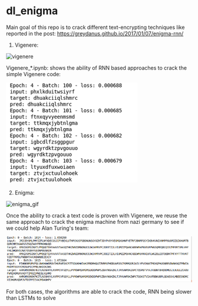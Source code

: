 [//]: # (Image References)
[image1]: https://greydanus.github.io/assets/enigma-rnn/vigenere.gif "vigenere"
[image2]: https://greydanus.github.io/assets/enigma-rnn/enigma.gif "enigma_gif"
[image3]: enigma_examples.png "enigma_DL"
[image4]: vigenere_examples.png "vigenere_DL"
# dl_enigma

Main goal of this repo is to crack different text-encrypting techniques like reported in the post: https://greydanus.github.io/2017/01/07/enigma-rnn/

1. Vigenere:

![vigenere][image1]

Vigenere_\*.ipynb: shows the ability of RNN based approaches to crack the simple Vigenere code:

![vigenere_DL][image4]

2. Enigma:

![enigma_gif][image2]

Once the ability to crack a text code is proven with Vigenere, we reuse the same approach to crack the enigma machine from nazi germany to see if we could help Alan Turing's team:

![image3]

For both cases, the algorithms are able to crack the code, RNN being slower than LSTMs to solve
